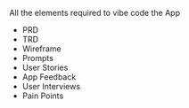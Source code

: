 All the elements required to vibe code the App

- PRD
- TRD
- Wireframe 
- Prompts
- User Stories
- App Feedback
- User Interviews
- Pain Points
